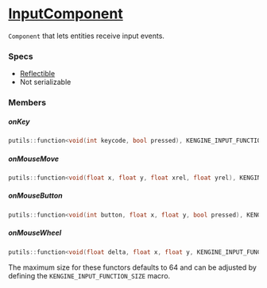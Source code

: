 # [InputComponent](InputComponent.hpp)

`Component` that lets entities receive input events.

### Specs

* [Reflectible](https://github.com/phiste/putils/blob/master/reflection.md)
* Not serializable

### Members

##### onKey

```cpp
putils::function<void(int keycode, bool pressed), KENGINE_INPUT_FUNCTION_SIZE> onKey;
```

##### onMouseMove

```cpp
putils::function<void(float x, float y, float xrel, float yrel), KENGINE_INPUT_FUNCTION_SIZE> onMouseMove;
```

##### onMouseButton

```cpp
putils::function<void(int button, float x, float y, bool pressed), KENGINE_INPUT_FUNCTION_SIZE> onMouseButton;
```

##### onMouseWheel

```cpp
putils::function<void(float delta, float x, float y, KENGINE_INPUT_FUNCTION_SIZE)> onMouseWheel;
```

The maximum size for these functors defaults to 64 and can be adjusted by defining the `KENGINE_INPUT_FUNCTION_SIZE` macro.